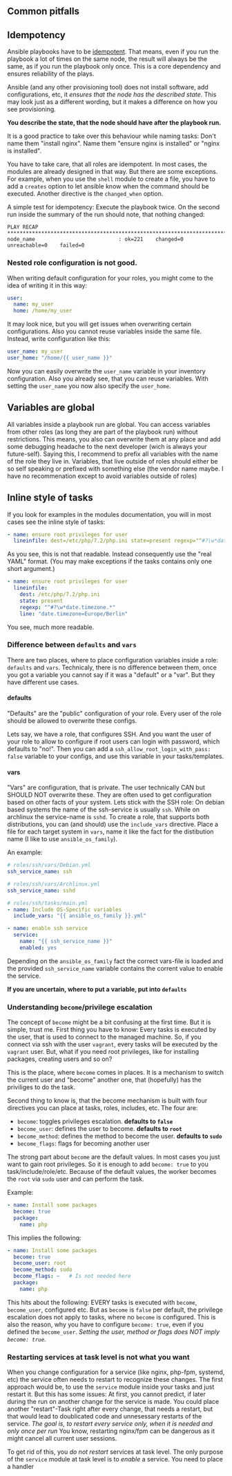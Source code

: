 ## Common pitfalls

## Idempotency

Ansible playbooks have to be [idempotent](https://en.wikipedia.org/wiki/Idempotence).
That means, even if you run the playbook a lot of times on the same node, the result will always be the same, as if you run the playbook only once.
This is a core dependency and ensures reliability of the plays.

Ansible (and any other provisioning tool) does not install software, add configurations, etc, it *ensures that the node has the described state*.
This may look just as a different wording, but it makes a difference on how you see provisioning.

**You describe the state, that the node should have after the playbook run.**

It is a good practice to take over this behaviour while naming tasks: Don't name them "install nginx". Name them "ensure nginx is installed" or "nginx is installed".

You have to take care, that all roles are idempotent. In most cases, the modules are already designed in that way.
But there are some exceptions. For example, when you use the `shell` module to create a file, you have to add a `creates` option to let ansible know when the command should be executed.
Another directive is the `changed_when` option.

A simple test for idempotency: Execute the playbook twice. On the second run inside the summary of the run should note, that nothing changed:

```
PLAY RECAP ***************************************************************************
node_name                           : ok=221    changed=0    unreachable=0    failed=0
```


### Nested role configuration is not good.

When writing default configuration for your roles, you might come to the idea of writing it in this way:

```yaml
user:
  name: my_user
  home: /home/my_user
```

It may look nice, but you will get issues when overwriting certain configurations.
Also you cannot reuse variables inside the same file.
Instead, write configuration like this:

```yaml
user_name: my_user
user_home: "/home/{{ user_name }}"
```

Now you can easily overwrite the `user_name` variable in your inventory configuration.
Also you already see, that you can reuse variables. With setting the `user_name` you now also specify the `user_home`.

## Variables are global

All variables inside a playbook run are global. You can access variables from other roles (as long they are part of the playbook run) without restrictions.
This means, you also can overwrite them at any place and add some debugging headache to the next developer (wich is always your future-self).
Saying this, I recommend to prefix all variables with the name of the role they live in.
Variables, that live outside of roles should either be so self speaking or prefixed with something else (the vendor name maybe. I have no recommenation except to avoid variables outside of roles)

## Inline style of tasks

If you look for examples in the modules documentation, you will in most cases see the inline style of tasks:

```yaml
- name: ensure root privileges for user
  lineinfile: dest=/etc/php/7.2/php.ini state=present regexp="^#?\w*date.timezone.*" line="date.timezone=Europe/Berlin"
```

As you see, this is not that readable.
Instead consequently use the "real YAML" format. (You may make exceptions if the tasks contains only one short argument.)


```yaml
- name: ensure root privileges for user
  lineinfile: 
    dest: /etc/php/7.2/php.ini 
    state: present 
    regexp: "^#?\w*date.timezone.*" 
    line: "date.timezone=Europe/Berlin"
```

You see, much more readable.

### Difference between `defaults` and `vars`

There are two places, where to place configuration variables inside a role: `defaults` and `vars`.
Technicaly, there is no difference between them, once you got a variable you cannot say if it was a "default" or a "var".
But they have different use cases.

#### defaults

"Defaults" are the "public" configuration of your role. Every user of the role should be allowed to overwrite these configs.

Lets say, we have a role, that configures SSH. And you want the user of your role to allow to configure if root users can login with password, which defaults to "no!".
Then you can add a `ssh_allow_root_login_with_pass: false` variable to your configs, and use this variable in your tasks/templates.

#### vars

"Vars" are configuration, that is private. The user technically CAN but SHOULD NOT overwrite these.
They are often used to get configuration based on other facts of your system.
Lets stick with the SSH role: On debian based systems the name of the ssh-service is usually `ssh`. While on archlinux the service-name is `sshd`.
To create a role, that supports both distributions, you can (and should) use the `include_vars` directive.
Place a file for each target system in `vars`, name it like the fact for the distibution name (I like to use `ansible_os_family`).

An example:

```yaml
# roles/ssh/vars/Debian.yml
ssh_service_name: ssh
```
```yaml
# roles/ssh/vars/Archlinux.yml
ssh_service_name: sshd
```
```yaml
# roles/ssh/tasks/main.yml
- name: Include OS-Specific variables
  include_vars: "{{ ansible_os_family }}.yml"

- name: enable ssh service
  service:
    name: "{{ ssh_service_name }}"
    enabled: yes
```

Depending on the `ansible_os_family` fact the correct vars-file is loaded and the provided `ssh_service_name` variable contains the corrent value to enable the service.

**If you are uncertain, where to put a variable, put into `defaults`**

### Understanding `become`/privilege escalation

The concept of `become` might be a bit confusing at the first time. But it is simple, trust me.
First thing you have to know: Every tasks is executed by the user, that is used to connect to the managed machine.
So, if you connect via ssh with the user `vagrant`, every tasks will be executed by the `vagrant` user.
But, what if you need root privileges, like for installing packages, creating users and so on?

This is the place, where `become` comes in places.
It is a mechanism to switch the current user and "become" another one, that (hopefully) has the priviliges to do the task.

Second thing to know is, that the become mechanism is built with four directives you can place at tasks, roles, includes, etc.
The four are:

- `become`: toggles privileges escalation. **defaults to `false`**
- `become_user`: defines the user to become. **defaults to `root`**
- `become_method`: defines the method to become the user. **defaults to `sudo`**
- `become_flags`: flags for becoming another user


The strong part about `become` are the default values. In most cases you just want to gain root privileges. So it is enough to add `become: true` to you task/include/role/etc.
Because of the default values, the worker becomes  the `root` via `sudo` user and can perform the task.

Example:

```yaml
- name: Install some packages
  become: true
  package:
    name: php
```

This implies the following:

```yaml
- name: Install some packages
  become: true
  become_user: root
  become_method: sudo
  become_flags: ~   # Is not needed here
  package:
    name: php
```

This hits about the following: EVERY tasks is executed with `become`, `become_user`, configured etc.
But as `become` is `false` per default, the privilege escalation does not apply to tasks, where no `become` is configured.
This is also the reason, why you have to configure `become: true`, even if you defined the `become_user`.
*Setting the user, method or flags does NOT imply `become: true`.*



### Restarting services at task level is not what you want

When you change configuration for a service (like nginx, php-fpm, systemd, etc) the service often needs to restart to recognize these changes.
The first approach would be, to use the `service` module inside your tasks and just restart it.
But this has some issues: At first, you cannot predict, if later during the run on another change for the service is made.
You could place another "restart"-Task right after every change, that needs a restart, but that would lead to doublicated code and unnesessary restarts of the service.
*The goal is, to restart every service only, when it is needed and only once per run*
You know, restarting nginx/fpm can be dangerous as it might cancel all current user sessions.

To get rid of this, you *do not restart* services at task level. The only purpose of the `service` module at task level is to *enable* a service.
You need to place a handler
